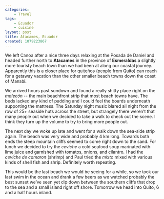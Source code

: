 ```yaml
---
categories:
    - Travel
tags:
    - Ecuador
    - cuisine
layout: post
title: Atacames, Ecuador
created: 1079223867
---
```


We left Canoa after a nice three days relaxing at the Posada de Daniel and headed further north to **Atacames** in the province of **Esmeraldas** a slightly more touristy beach town than we had been at along our coastal journey. Apparently this is a closer place for quiteños (people from Quito) can reach for a getaway vacation than the other smaller beach towns down the coast of Manabi.

<!--more-->

We arrived hours past sundown and found a really shitty place right on the *malecón* -- the main beachfront strip that most beach towns have. The beds lacked any kind of padding and I could feel the boards underneath supporting the mattress. The Saturday night music blared all night from the row of 25+ seaside huts across the street, but strangely there weren't that many people out when we decided to take a walk to check out the scene.  I think they turn up the volume to try to bring more people out.

The next day we woke up late and went for a walk down the sea-side strip again.  The beach was very wide and probably 4 km long. Towards both ends the steep mountain cliffs seemed to come right down to the sand. For lunch we decided to try the *ceviche* a cold seafood soup marinated with lime juice and garnished with tomatos, onions, and cilantro.  I had the *ceviche de camaron* (shrimp) and Paul tried the *mixto* mixed with various kinds of shell fish and shrip. Definitely worth repeating.

This would be the last beach we would be seeing for a while, so we took our last swim in the ocean and drank a few beers as we watched probably the best sunset we’ve seen yet dip down between the southern cliffs that drop to the sea and a small island right off shore. Tomorrow we head into Quito, 6 and a half hours inland.
